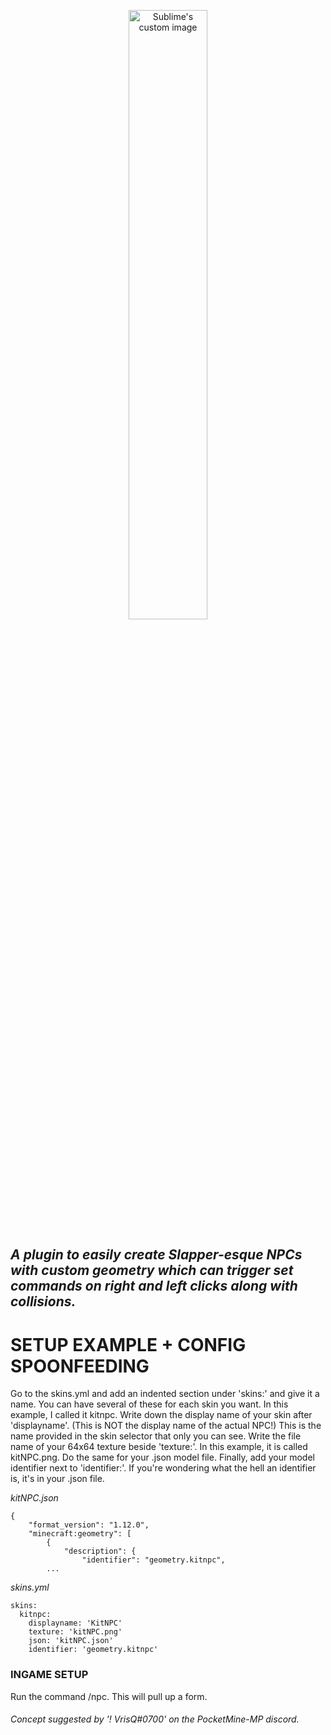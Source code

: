 
<p align="center">
  <img src="https://user-images.githubusercontent.com/77890259/220716849-8b19b8d3-58aa-4e22-a73c-ca5d2c02d8a5.png?raw=true" alt="Sublime's custom image" width="50%" height="50%"/>
</p>

## *A plugin to easily create Slapper-esque NPCs with custom geometry which can trigger set commands on right and left clicks along with collisions.*

# SETUP EXAMPLE + CONFIG SPOONFEEDING
Go to the skins.yml and add an indented section under 'skins:' and give it a name. You can have several of these for each skin you want. In this example, I called it kitnpc. Write down the display name of your skin after 'displayname'. (This is NOT the display name of the actual NPC!) This is the name provided in the skin selector that only you can see. Write the file name of your 64x64 texture beside 'texture:'. In this example, it is called kitNPC.png. Do the same for your .json model file. Finally, add your model identifier next to 'identifier:'. If you're wondering what the hell an identifier is, it's in your .json file.

*kitNPC.json*
```
{
	"format_version": "1.12.0",
	"minecraft:geometry": [
		{
			"description": {
				"identifier": "geometry.kitnpc",
        ...
```
*skins.yml*
```
skins:
  kitnpc:
    displayname: 'KitNPC' 
    texture: 'kitNPC.png'
    json: 'kitNPC.json' 
    identifier: 'geometry.kitnpc' 
```

### INGAME SETUP
Run the command /npc. This will pull up a form.


###### Concept suggested by '! VrisQ#0700' on the PocketMine-MP discord.
